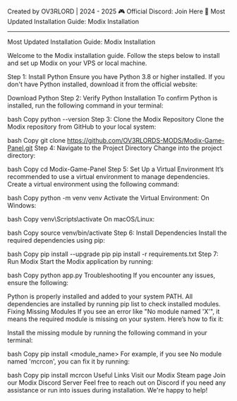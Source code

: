 Created by OV3RLORD | 2024 - 2025
🎮 Official Discord: Join Here
📄 Most Updated Installation Guide: Modix Installation

----------------------------------------------------------------------------------


Most Updated Installation Guide: Modix Installation

Welcome to the Modix installation guide. Follow the steps below to install and set up Modix on your VPS or local machine.

Step 1: Install Python
Ensure you have Python 3.8 or higher installed. If you don't have Python installed, download it from the official website:

Download Python
Step 2: Verify Python Installation
To confirm Python is installed, run the following command in your terminal:

bash
Copy
python --version
Step 3: Clone the Modix Repository
Clone the Modix repository from GitHub to your local system:

bash
Copy
git clone https://github.com/OV3RLORDS-MODS/Modix-Game-Panel.git
Step 4: Navigate to the Project Directory
Change into the project directory:

bash
Copy
cd Modix-Game-Panel
Step 5: Set Up a Virtual Environment
It’s recommended to use a virtual environment to manage dependencies. Create a virtual environment using the following command:

bash
Copy
python -m venv venv
Activate the Virtual Environment:
On Windows:

bash
Copy
venv\Scripts\activate
On macOS/Linux:

bash
Copy
source venv/bin/activate
Step 6: Install Dependencies
Install the required dependencies using pip:

bash
Copy
pip install --upgrade pip
pip install -r requirements.txt
Step 7: Run Modix
Start the Modix application by running:

bash
Copy
python app.py
Troubleshooting
If you encounter any issues, ensure the following:

Python is properly installed and added to your system PATH.
All dependencies are installed by running pip list to check installed modules.
Fixing Missing Modules
If you see an error like "No module named 'X'", it means the required module is missing on your system. Here’s how to fix it:

Install the missing module by running the following command in your terminal:

bash
Copy
pip install <module_name>
For example, if you see No module named 'mcrcon', you can fix it by running:

bash
Copy
pip install mcrcon
Useful Links
Visit our Modix Steam page
Join our Modix Discord Server
Feel free to reach out on Discord if you need any assistance or run into issues during installation. We're happy to help!
